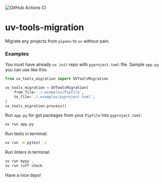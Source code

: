 ![GitHub Actions CI](https://github.com/itcrab/uv-tools-migration/actions/workflows/python-package-ci.yml/badge.svg)

# uv-tools-migration

Migrate any projects from `pipenv` to `uv` without pain.

### Examples

You must have already `uv init` repo with `pyproject.toml` file.
Sample `app.py` you can use like this:
```Python
from uv_tools_migration import UVToolsMigration

uv_tools_migration = UVToolsMigration(
    from_file='./.examples/Pipfile',
    to_file='./.examples/pyproject.toml',
)
uv_tools_migration.process()
```

Run `app.py` for got packages from your `Pipfile` into `pyproject.toml`:
```Bash
uv run app.py
```

Run tests in terminal:
```Bash
uv run -m pytest -s
```

Run linters in terminal:
```Bash
uv run mypy .
uv run ruff check
```

Have a nice days!
